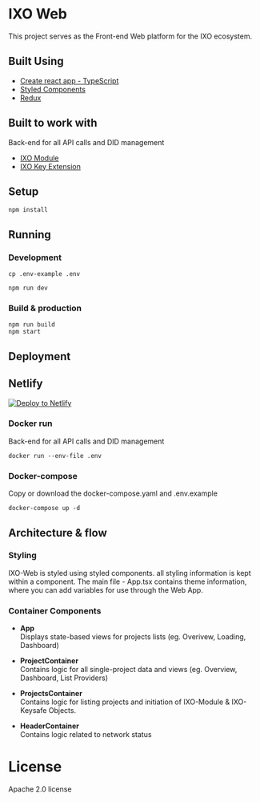 # IXO Web 
This project serves as the Front-end Web platform for the IXO ecosystem.
## Built Using 

- [Create react app - TypeScript](https://github.com/wmonk/create-react-app-typescript)  
- [Styled Components](https://www.styled-components.com)  
- [Redux](https://redux.js.org)  

## Built to work with
Back-end for all API calls and DID management

- [IXO Module](https://github.com/ixofoundation/ixo-apimodule)  
- [IXO Key Extension](https://github.com/ixofoundation/ixo-keysafe)  
## Setup

```shell
npm install
```

##	Running

###	Development
```shell
cp .env-example .env
```

```shell
npm run dev
```

### Build & production
```shell
npm run build
npm start
```

## Deployment

## Netlify
[![Deploy to Netlify](https://www.netlify.com/img/deploy/button.svg)](https://app.netlify.com/start/deploy?repository=https://github.com/ixofoundation/ixo-webclient)
 
### Docker run
Back-end for all API calls and DID management
```shell
docker run --env-file .env 
```

### Docker-compose
Copy or download the docker-compose.yaml and .env.example
```shell
docker-compose up -d
```

## Architecture & flow


### Styling
IXO-Web is styled using styled components. all styling information is kept within a component. The main file - App.tsx contains theme information, where you can add variables for use through the Web App.

### Container Components


- **App**  
	Displays state-based views for projects lists (eg. Overivew, Loading, Dashboard)

- **ProjectContainer**  
	Contains logic for all single-project data and views (eg. Overview, Dashboard, List Providers)
 
- **ProjectsContainer**  
	Contains logic for listing projects and initiation of IXO-Module & IXO-Keysafe Objects.

- **HeaderContainer**  
	Contains logic related to network status

    
# License

Apache 2.0 license

